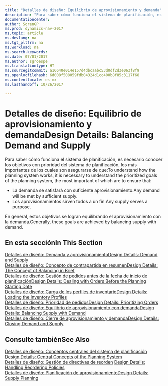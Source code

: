 ```yaml
---
title: "Detalles de diseño: Equilibrio de aprovisionamiento y demanda"
description: "Para saber cómo funciona el sistema de planificación, es necesario conocer los objetivos con prioridad del sistema de planificación."
documentationcenter: 
author: SorenGP
ms.prod: dynamics-nav-2017
ms.topic: article
ms.devlang: na
ms.tgt_pltfrm: na
ms.workload: na
ms.search.keywords: 
ms.date: 07/01/2017
ms.author: sgroespe
ms.translationtype: HT
ms.sourcegitcommit: a16640e014e157d4dbcaabc53d0df2d3e063f8f9
ms.openlocfilehash: 6d008f508059fdb04324d1cc400b8f85c3117f68
ms.contentlocale: es-mx
ms.lasthandoff: 10/26/2017

---
```

# <a name="design-details-balancing-demand-and-supply"></a><span data-ttu-id="c81a6-103">Detalles de diseño: Equilibrio de aprovisionamiento y demanda</span><span class="sxs-lookup"><span data-stu-id="c81a6-103">Design Details: Balancing Demand and Supply</span></span>
<span data-ttu-id="c81a6-104">Para saber cómo funciona el sistema de planificación, es necesario conocer los objetivos con prioridad del sistema de planificación, los más importantes de los cuales son asegurarse de que:</span><span class="sxs-lookup"><span data-stu-id="c81a6-104">To understand how the planning system works, it is necessary to understand the prioritized goals of the planning system, the most important of which are to ensure that:</span></span>  

- <span data-ttu-id="c81a6-105">La demanda se satisfará con suficiente aprovisionamiento.</span><span class="sxs-lookup"><span data-stu-id="c81a6-105">Any demand will be met by sufficient supply.</span></span>  
- <span data-ttu-id="c81a6-106">Los aprovisionamientos sirven todos a un fin.</span><span class="sxs-lookup"><span data-stu-id="c81a6-106">Any supply serves a purpose.</span></span>  

<span data-ttu-id="c81a6-107">En general, estos objetivos se logran equilibrando el aprovisionamiento con la demanda.</span><span class="sxs-lookup"><span data-stu-id="c81a6-107">Generally, these goals are achieved by balancing supply with demand.</span></span>  

## <a name="in-this-section"></a><span data-ttu-id="c81a6-108">En esta sección</span><span class="sxs-lookup"><span data-stu-id="c81a6-108">In This Section</span></span>  
[<span data-ttu-id="c81a6-109">Detalles de diseño: Demanda y aprovisionamiento</span><span class="sxs-lookup"><span data-stu-id="c81a6-109">Design Details: Demand and Supply</span></span>](design-details-demand-and-supply.md)  
[<span data-ttu-id="c81a6-110">Detalles de diseño: Concepto de contrapartida en resumen</span><span class="sxs-lookup"><span data-stu-id="c81a6-110">Design Details: The Concept of Balancing in Brief</span></span>](design-details-the-concept-of-balancing-in-brief.md)  
[<span data-ttu-id="c81a6-111">Detalles de diseño: Gestión de pedidos antes de la fecha de inicio de planificación</span><span class="sxs-lookup"><span data-stu-id="c81a6-111">Design Details: Dealing with Orders Before the Planning Starting Date</span></span>](design-details-dealing-with-orders-before-the-planning-starting-date.md)  
[<span data-ttu-id="c81a6-112">Detalles de diseño: Carga de los perfiles de inventario</span><span class="sxs-lookup"><span data-stu-id="c81a6-112">Design Details: Loading the Inventory Profiles</span></span>](design-details-loading-the-inventory-profiles.md)  
[<span data-ttu-id="c81a6-113">Detalles de diseño: Prioridad de pedidos</span><span class="sxs-lookup"><span data-stu-id="c81a6-113">Design Details: Prioritizing Orders</span></span>](design-details-prioritizing-orders.md)  
[<span data-ttu-id="c81a6-114">Detalles de diseño: Equilibrio de aprovisionamiento con demanda</span><span class="sxs-lookup"><span data-stu-id="c81a6-114">Design Details: Balancing Supply with Demand</span></span>](design-details-balancing-supply-with-demand.md)  
[<span data-ttu-id="c81a6-115">Detalles de diseño: Cierre de aprovisionamiento y demanda</span><span class="sxs-lookup"><span data-stu-id="c81a6-115">Design Details: Closing Demand and Supply</span></span>](design-details-closing-demand-and-supply.md)  

## <a name="see-also"></a><span data-ttu-id="c81a6-116">Consulte también</span><span class="sxs-lookup"><span data-stu-id="c81a6-116">See Also</span></span>  
<span data-ttu-id="c81a6-117">[Detalles de diseño: Conceptos centrales del sistema de planificación](design-details-central-concepts-of-the-planning-system.md) </span><span class="sxs-lookup"><span data-stu-id="c81a6-117">[Design Details: Central Concepts of the Planning System](design-details-central-concepts-of-the-planning-system.md) </span></span>  
<span data-ttu-id="c81a6-118">[Detalles de diseño: Gestión de directivas de reorden](design-details-handling-reordering-policies.md) </span><span class="sxs-lookup"><span data-stu-id="c81a6-118">[Design Details: Handling Reordering Policies](design-details-handling-reordering-policies.md) </span></span>  
[<span data-ttu-id="c81a6-119">Detalles de diseño: Planificación de aprovisionamiento</span><span class="sxs-lookup"><span data-stu-id="c81a6-119">Design Details: Supply Planning</span></span>](design-details-supply-planning.md)

